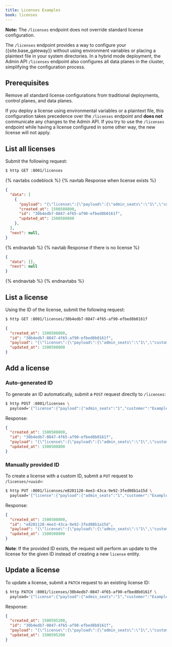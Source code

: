 ```yaml
---
title: Licenses Examples
book: licenses
---
```

<div class="alert alert-ee">
<b>Note:</b> The <code>/licenses</code> endpoint does not override standard
license configuration.
</div>

The `/licenses` endpoint provides a way to configure your {{site.base_gateway}}
without using environment variables or placing a plaintext file
in your system directories. In a hybrid mode deployment, the Admin API
`/licenses` endpoint also configures all data planes in the cluster, simplifying
the configuration process.

## Prerequisites
Remove all standard license configurations from traditional deployments, control
planes, and data planes.

If you deploy a license using environmental variables or a plaintext
file, this configuration takes precedence over the
`/licenses` endpoint and **does not** communicate any changes to the Admin API.
If you try to use the `/licenses` endpoint while having a license configured
in some other way, the new license will not apply.

## List all licenses

Submit the following request:

```bash
$ http GET :8001/licenses
```

{% navtabs codeblock %}
{% navtab Response when license exists %}
```json
{
  "data": [
    {
      "payload": "{\"license\":{\"payload\":{\"admin_seats\":\"1\",\"customer\":\"Example Company, Inc\",\"dataplanes\":\"1\",\"license_creation_date\":\"2017-07-20\",\"license_expiration_date\":\"2017-07-20\",\"license_key\":\"00141000017ODj3AAG_a1V41000004wT0OEAU\",\"product_subscription\":\"Konnect Enterprise\",\"support_plan\":\"None\"},\"signature\":\"6985968131533a967fcc721244a979948b1066967f1e9cd65dbd8eeabe060fc32d894a2945f5e4a03c1cd2198c74e058ac63d28b045c2f1fcec95877bd790e1b\",\"version\":\"1\"}}",
      "created_at": 1500508800,
      "id": "30b4edb7-0847-4f65-af90-efbed8b0161f",
      "updated_at": 1500508800
    },
  ],
  "next": null,
}
```
{% endnavtab %}
{% navtab Response if there is no license %}

```json
{
  "data": [],
  "next": null
}
```
{% endnavtab %}
{% endnavtabs %}

## List a license

Using the ID of the license, submit the following request:

```bash
$ http GET :8001/licenses/30b4edb7-0847-4f65-af90-efbed8b0161f
```

```json
{
  "created_at": 1500508800,
  "id": "30b4edb7-0847-4f65-af90-efbed8b0161f",
  "payload": "{\"license\":{\"payload\":{\"admin_seats\":\"1\",\"customer\":\"Example Company, Inc\",\"dataplanes\":\"1\",\"license_creation_date\":\"2017-07-20\",\"license_expiration_date\":\"2017-07-20\",\"license_key\":\"00141000017ODj3AAG_a1V41000004wT0OEAU\",\"product_subscription\":\"Konnect Enterprise\",\"support_plan\":\"None\"},\"signature\":\"6985968131533a967fcc721244a979948b1066967f1e9cd65dbd8eeabe060fc32d894a2945f5e4a03c1cd2198c74e058ac63d28b045c2f1fcec95877bd790e1b\",\"version\":\"1\"}}",
  "updated_at": 1500508800
}
```

## Add a license

### Auto-generated ID

To generate an ID automatically, submit a `POST` request directly to `/licenses`:

```bash
$ http POST :8001/licenses \
  payload='{"license":{"payload":{"admin_seats":"1","customer":"Example Company, Inc","dataplanes":"1","license_creation_date":"2017-07-20","license_expiration_date":"2017-07-20","license_key":"00141000017ODj3AAG_a1V41000004wT0OEAU","product_subscription":"Konnect Enterprise","support_plan":"None"},"signature":"6985968131533a967fcc721244a979948b1066967f1e9cd65dbd8eeabe060fc32d894a2945f5e4a03c1cd2198c74e058ac63d28b045c2f1fcec95877bd790e1b","version":"1"}}'
```

Response:
```json
{
  "created_at": 1500508800,
  "id": "30b4edb7-0847-4f65-af90-efbed8b0161f",
  "payload": "{\"license\":{\"payload\":{\"admin_seats\":\"1\",\"customer\":\"Example Company, Inc\",\"dataplanes\":\"1\",\"license_creation_date\":\"2017-07-20\",\"license_expiration_date\":\"2017-07-20\",\"license_key\":\"00141000017ODj3AAG_a1V41000004wT0OEAU\",\"product_subscription\":\"Konnect Enterprise\",\"support_plan\":\"None\"},\"signature\":\"6985968131533a967fcc721244a979948b1066967f1e9cd65dbd8eeabe060fc32d894a2945f5e4a03c1cd2198c74e058ac63d28b045c2f1fcec95877bd790e1b\",\"version\":\"1\"}}",
  "updated_at": 1500508800
}
```

### Manually provided ID

To create a license with a custom ID, submit a `PUT` request to
`/licenses/<uuid>`:

```bash
$ http PUT :8001/licenses/e8201120-4ee3-43ca-9e92-3fed08b1a15d \
  payload='{"license":{"payload":{"admin_seats":"1","customer":"Example Company, Inc","dataplanes":"1","license_creation_date":"2017-07-20","license_expiration_date":"2017-07-20","license_key":"00141000017ODj3AAG_a1V41000004wT0OEAU","product_subscription":"Konnect Enterprise","support_plan":"None"},"signature":"6985968131533a967fcc721244a979948b1066967f1e9cd65dbd8eeabe060fc32d894a2945f5e4a03c1cd2198c74e058ac63d28b045c2f1fcec95877bd790e1b","version":"1"}}'
```

Response:
```json
{
  "created_at": 1500508800,
  "id": "e8201120-4ee3-43ca-9e92-3fed08b1a15d",
  "payload": "{\"license\":{\"payload\":{\"admin_seats\":\"1\",\"customer\":\"Example Company, Inc\",\"dataplanes\":\"1\",\"license_creation_date\":\"2017-07-20\",\"license_expiration_date\":\"2017-07-20\",\"license_key\":\"00141000017ODj3AAG_a1V41000004wT0OEAU\",\"product_subscription\":\"Konnect Enterprise\",\"support_plan\":\"None\"},\"signature\":\"6985968131533a967fcc721244a979948b1066967f1e9cd65dbd8eeabe060fc32d894a2945f5e4a03c1cd2198c74e058ac63d28b045c2f1fcec95877bd790e1b\",\"version\":\"1\"}}",
  "updated_at": 1500508800
}
```

**Note**: If the provided ID exists, the request will perform
          an update to the license for the given ID instead of creating a new
          `license` entity.

## Update a license

To update a license, submit a `PATCH` request to an existing license ID:

```bash
$ http PATCH :8001/licenses/30b4edb7-0847-4f65-af90-efbed8b0161f \
  payload='{"license":{"payload":{"admin_seats":"1","customer":"Example Company, Inc","dataplanes":"1","license_creation_date":"2017-07-20","license_expiration_date":"2017-07-21","license_key":"00141000017ODj3AAG_a1V41000004wT0OEAU","product_subscription":"Konnect Enterprise","support_plan":"None"},"signature":"24cc21223633044c15c300be19cacc26ccc5aca0dd9a12df8a7324a1970fe304bc07b8dcd7fb08d7b92e04169313377ae3b550ead653b951bc44cd2eb59f6beb","version":"1"}}'
```

Response:
```json
{
  "created_at": 1500595200,
  "id": "30b4edb7-0847-4f65-af90-efbed8b0161f",
  "payload": "{\"license\":{\"payload\":{\"admin_seats\":\"1\",\"customer\":\"Example Company, Inc\",\"dataplanes\":\"1\",\"license_creation_date\":\"2017-07-20\",\"license_expiration_date\":\"2017-07-21\",\"license_key\":\"00141000017ODj3AAG_a1V41000004wT0OEAU\",\"product_subscription\":\"Konnect Enterprise\",\"support_plan\":\"None\"},\"signature\":\"24cc21223633044c15c300be19cacc26ccc5aca0dd9a12df8a7324a1970fe304bc07b8dcd7fb08d7b92e04169313377ae3b550ead653b951bc44cd2eb59f6beb\",\"version\":\"1\"}}",
  "updated_at": 1500595200
}
```

[services]: /enterprise/{{page.kong_version}}/admin-api/#service-object
